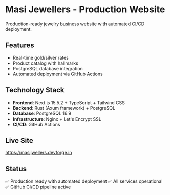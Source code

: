 # Masi Jewellers - Production Website

Production-ready jewelry business website with automated CI/CD deployment.

## Features
- Real-time gold/silver rates
- Product catalog with hallmarks  
- PostgreSQL database integration
- Automated deployment via GitHub Actions

## Technology Stack
- **Frontend**: Next.js 15.5.2 + TypeScript + Tailwind CSS
- **Backend**: Rust (Axum framework) + PostgreSQL
- **Database**: PostgreSQL 16.9
- **Infrastructure**: Nginx + Let's Encrypt SSL
- **CI/CD**: GitHub Actions

## Live Site
https://masijwellers.devforge.in

## Status
✅ Production ready with automated deployment
✅ All services operational
✅ GitHub CI/CD pipeline active
